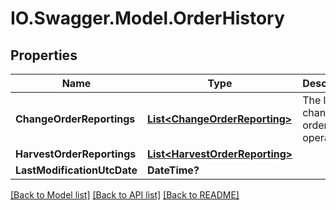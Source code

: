# IO.Swagger.Model.OrderHistory
## Properties

Name | Type | Description | Notes
------------ | ------------- | ------------- | -------------
**ChangeOrderReportings** | [**List&lt;ChangeOrderReporting&gt;**](ChangeOrderReporting.md) | The list of change order operation | [optional] 
**HarvestOrderReportings** | [**List&lt;HarvestOrderReporting&gt;**](HarvestOrderReporting.md) |  | [optional] 
**LastModificationUtcDate** | **DateTime?** |  | [optional] 

[[Back to Model list]](../README.md#documentation-for-models) [[Back to API list]](../README.md#documentation-for-api-endpoints) [[Back to README]](../README.md)

